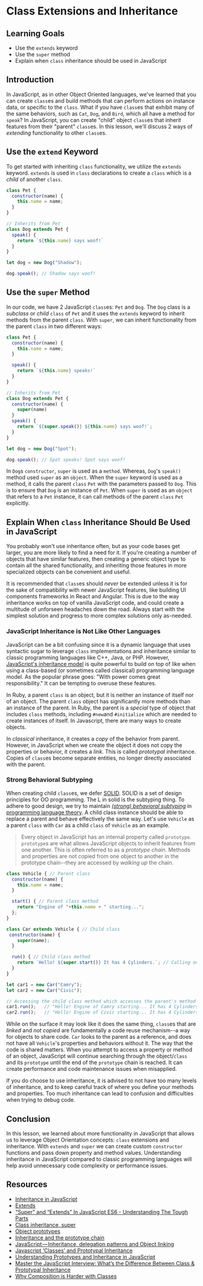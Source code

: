 # Class Extensions and Inheritance

## Learning Goals

- Use the `extends` keyword
- Use the `super` method
- Explain when `class` inheritance should be used in JavaScript

## Introduction

In JavaScript, as in other Object Oriented languages, we've learned
that you can create `class`es and build methods that can perform
actions on instance data, or specific to the `class`. What if you have
`class`es that exhibit many of the same behaviors, such as `Cat`, `Dog`,
and `Bird`, which all have a method for `speak`? In JavaScript, you can
create "child" object `class`es that inherit features from their "parent"
`class`es. In this lesson, we'll discuss 2 ways of _extending_ functionality
to other `class`es.

## Use the `extend` Keyword

To get started with inheriting `class` functionality, we utilize the `extends`
keyword. `extends` is used in `class` declarations to create a `class` which
is a _child_ of another `class`. 

```js
class Pet {
  constructor(name) {
    this.name = name;
  }
}

// Inherits from Pet
class Dog extends Pet {
  speak() {
    return `${this.name} says woof!`
  }
}

let dog = new Dog("Shadow");

dog.speak(); // Shadow says woof!
```

## Use the `super` Method

In our code, we have 2 JavaScript `class`es: `Pet` and `Dog`. The `Dog` class
is a _subclass_ or _child_ `class` of `Pet` and it uses the `extends` keyword
to inherit methods from the parent `class`. With `super`, we can inherit
functionality from the parent `class` in two different ways:

```js
class Pet {
  constructor(name) {
    this.name = name;
  }

  speak() {
    return `${this.name} speaks!`
  }
}

// Inherits from Pet
class Dog extends Pet {
  constructor(name) {
    super(name)
  }
  speak() {
    return `${super.speak()} ${this.name} says woof!`;
  }
}

let dog = new Dog("Spot");

dog.speak(); // Spot speaks! Spot says woof!
```
In `Dog`s `constructor`, `super` is used as a `method`. Whereas, `Dog`'s `speak()`
method used `super` as an `object`. When the `super` keyword is used as a method, it
calls the parent `class` `Pet` with the parameters passed to `Dog`. This is to ensure
that `Dog` is an instance of `Pet`. When `super` is used as an `object` that refers to
a `Pet` instance, it can call methods of the parent `class` `Pet` explicitly.

## Explain When `class` Inheritance Should Be Used in JavaScript

You probably won't use inheritance often, but as your code bases get larger, you are more
likely to find a need for it. If you're creating a number of objects that have similar
features, then creating a generic object type to contain all the shared functionality,
and inheriting those features in more specialized objects can be convenient and useful.

It is recommended that `class`es should _never_ be extended unless it is for the sake of
compatibility with newer JavaScript features, like building UI components frameworks in React
and Angular. This is due to the way inheritance works on top of vanilla JavaScript code, and
could create a multitude of unforseen headaches down the road. Always start with the simplest
solution and progress to more complex solutions only as-needed.

### JavaScript Inheritance is Not Like Other Languages

JavaScript can be a bit confusing since it is a dynamic language that uses syntactic
sugar to leverage `class` implementations and inheritance similar to classic programming
languages like C++, Java, or PHP. However, [JavaScript's inheritance model](https://developer.mozilla.org/en-US/docs/Web/JavaScript/Guide/Details_of_the_Object_Model)
is quite powerful to build on top of like when using a class-based (or sometimes called classical)
programming language model. As the popular phrase goes: "With power comes great responsibility."
It can be tempting to overuse these features.

In Ruby, a parent `class` is an object, but it is neither an instance of itself nor of an object.
The parent `class` object has significantly more methods than an instance of the parent. In Ruby,
the parent is a _special_ type of object that includes `class` methods, including `#new`and
`#initialize` which are needed to create instances of itself. In Javascript, there are many ways
to create objects.

In _classical_ inheritance, it creates a _copy_ of the behavior from parent. However, in
JavaScript when we create the object it does not copy the properties or behavior, it creates
a _link_. This is called _prototypal_ inheritance. Copies of `class`es become separate entities,
no longer directly associated with the parent.

### Strong Behavioral Subtyping

When creating child `class`es, we defer [SOLID](https://en.wikipedia.org/wiki/SOLID). SOLID is a
set of design principles for OO programming. The L in solid is the subtyping thing. To adhere to
good design, we try to maintain _[(strong) behavioral subtyping](https://en.wikipedia.org/wiki/Liskov_substitution_principle)_
in [programming language theory](https://en.wikipedia.org/wiki/Programming_language_theory).
A child class instance should be able to replace a parent and behave effectively the same way.
Let's use `Vehicle` as a parent `class` with `Car` as a child `class` of `Vehicle` as an example.

> Every object in JavaScript has an internal property called `prototype`. `prototype`s are what
allows JavaScript objects to inherit features from one another. This is often referred to as a
_prototype chain_. Methods and properties are not copied from one object to another in the
prototype chain--they are accessed by _walking up_ the chain.

```js
class Vehicle { // Parent class
  constructor(name) {
    this.name = name;
  }

  start() { // Parent class method
    return "Engine of "+this.name + " starting...";
  };
}

class Car extends Vehicle { // Child class
 constructor(name) {
    super(name);
  }

  run() { // Child class method
    return `Hello! ${super.start()} It has 4 Cylinders.`; // Calling on a method inherited from parent class
  }
}

let car1 = new Car("Camry");
let car2 = new Car("Civic");

// Accessing the child class method which accesses the parent's method
car1.run();   // "Hello! Engine of Camry starting... It has 4 Cylinders."
car2.run();   // "Hello! Engine of Civic starting... It has 4 Cylinders."
```

While on the surface it may look like it does the same thing, `class`es that are _linked_ and *not*
_copied_ are fundamentally a code reuse mechanism--a way for objects to share code. `Car` looks to
the parent as a reference, and does not have all `Vehicle`'s properties and behaviors without it.
The way that the code is shared matters. When you attempt to access a property or method of an object,
JavaScript will continue searching through the object/`class` and its `prototype` until the end of the
`prototype` chain is reached. It can create performance and code maintenance issues when misapplied.

If you do choose to use inheritance, it is advised to not have too many levels of inheritance, and
to keep careful track of where you define your methods and properties. Too much inheritance can
lead to confusion and difficulties when trying to debug code.

## Conclusion

In this lesson, we learned about more functionality in JavaScript that allows us to leverage
Object Orientation concepts: `class` extensions and inheritance. With `extends` and `super`
we can create custom `constructor` functions and pass down property and method values.
Understanding inheritance in JavaScript compared to classic programming languages will help
avoid unnecessary code complexity or performance issues.

## Resources

* [Inheritance in JavaScript](https://developer.mozilla.org/en-US/docs/Learn/JavaScript/Objects/Inheritance)
* [Extends](https://developer.mozilla.org/en-US/docs/Web/JavaScript/Reference/Classes/extends)
* [“Super” and “Extends” In JavaScript ES6 - Understanding The Tough Parts](https://medium.com/beginners-guide-to-mobile-web-development/super-and-extends-in-javascript-es6-understanding-the-tough-parts-6120372d3420)
* [Class inheritance, super](https://javascript.info/class-inheritance)
* [Object prototypes](https://developer.mozilla.org/en-US/docs/Learn/JavaScript/Objects/Object_prototypes)
* [Inheritance and the prototype chain](https://developer.mozilla.org/en-US/docs/Web/JavaScript/Inheritance_and_the_prototype_chain)
* [JavaScript — Inheritance, delegation patterns and Object linking](https://codeburst.io/javascript-inheritance-25fe61ab9f85)
* [Javascript ‘Classes’ and Prototypal Inheritance](https://medium.com/code-monkey/javascript-classes-and-prototypal-inheritance-2a53ed7343d8)
* [Understanding Prototypes and Inheritance in JavaScript](https://www.digitalocean.com/community/tutorials/understanding-prototypes-and-inheritance-in-javascript)
* [Master the JavaScript Interview: What’s the Difference Between Class & Prototypal Inheritance](https://medium.com/javascript-scene/master-the-javascript-interview-what-s-the-difference-between-class-prototypal-inheritance-e4cd0a7562e9)
* [Why Composition is Harder with Classes](https://medium.com/javascript-scene/why-composition-is-harder-with-classes-c3e627dcd0aa)